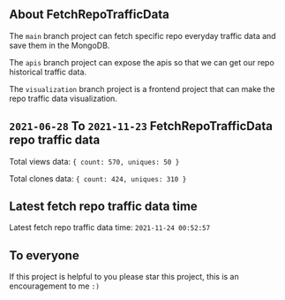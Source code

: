 ## About FetchRepoTrafficData

The `main` branch project can fetch specific repo everyday traffic data and save them in the MongoDB.

The `apis` branch project can expose the apis so that we can get our repo historical traffic data.

The `visualization` branch project is a frontend project that can make the repo traffic data visualization.

## `2021-06-28` To `2021-11-23` FetchRepoTrafficData repo traffic data

Total views data: `{ count: 570, uniques: 50 }`

Total clones data: `{ count: 424, uniques: 310 }`

## Latest fetch repo traffic data time

Latest fetch repo traffic data time: `2021-11-24 00:52:57`

## To everyone

If this project is helpful to you please star this project, this is an encouragement to me `:)`



